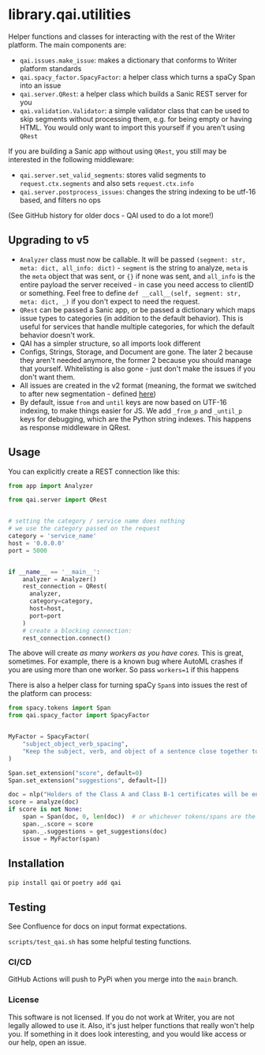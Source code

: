 # library.qai.utilities

Helper functions and classes for interacting with the rest of the Writer platform. The main components are:

- `qai.issues.make_issue`: makes a dictionary that conforms to Writer platform standards
- `qai.spacy_factor.SpacyFactor`: a helper class which turns a spaCy Span into an issue
- `qai.server.QRest`: a helper class which builds a Sanic REST server for you
- `qai.validation.Validator`: a simple validator class that can be used to skip segments without processing them, e.g. for being empty or having HTML. You would only want to import this yourself if you aren't using `QRest`

If you are building a Sanic app without using `QRest`, you still may be interested in the following middleware:

- `qai.server.set_valid_segments`: stores valid segments to `request.ctx.segments` and also sets `request.ctx.info`
- `qai.server.postprocess_issues`: changes the string indexing to be utf-16 based, and filters no ops

(See GitHub history for older docs - QAI used to do a lot more!)

## Upgrading to v5

- `Analyzer` class must now be callable. It will be passed `(segment: str, meta: dict, all_info: dict)` - `segment` is the string to analyze, `meta` is the `meta` object that was sent, or `{}` if none was sent, and `all_info` is the entire payload the server received - in case you need access to clientID or something. Feel free to define `def __call__(self, segment: str, meta: dict, _)` if you don't expect to need the request.
- `QRest` can be passed a Sanic app, or be passed a dictionary which maps issue types to categories (in addition to the default behavior). This is useful for services that handle multiple categories, for which the default behavior doesn't work.
- QAI has a simpler structure, so all imports look different
- Configs, Strings, Storage, and Document are gone. The later 2 because they aren't needed anymore, the former 2 because you should manage that yourself. Whitelisting is also gone - just don't make the issues if you don't want them.
- All issues are created in the v2 format (meaning, the format we switched to after new segmentation - defined [here](https://writerai.atlassian.net/wiki/spaces/HOME/pages/2115928140/NLP+Services+API+Contract+Meta))
- By default, issue `from` and `until` keys are now based on UTF-16 indexing, to make things easier for JS. We add `_from_p` and `_until_p` keys for debugging, which are the Python string indexes. This happens as response middleware in QRest.

## Usage

You can explicitly create a REST connection like this:

```python
from app import Analyzer

from qai.server import QRest


# setting the category / service name does nothing
# we use the category passed on the request
category = 'service_name'
host = '0.0.0.0'
port = 5000


if __name__ == '__main__':
    analyzer = Analyzer()
    rest_connection = QRest(
      analyzer,
      category=category,
      host=host,
      port=port
    )
    # create a blocking connection:
    rest_connection.connect()
```

The above will create *as many workers as you have cores.* This is great, sometimes. For example, there is a known bug where AutoML crashes if you are using more than one worker. So pass `workers=1` if this happens

There is also a helper class for turning spaCy `Span`s into issues the rest of the platform can process:

```python
from spacy.tokens import Span
from qai.spacy_factor import SpacyFactor


MyFactor = SpacyFactor(
    "subject_object_verb_spacing",
    "Keep the subject, verb, and object of a sentence close together to help the reader understand the sentence."
)

Span.set_extension("score", default=0)
Span.set_extension("suggestions", default=[])

doc = nlp("Holders of the Class A and Class B-1 certificates will be entitled to receive on each Payment Date, to the extent monies are available therefor (but not more than the Class A Certificate Balance or Class B-1 Certificate Balance then outstanding), a distribution.")
score = analyze(doc)
if score is not None:
    span = Span(doc, 0, len(doc))  # or whichever tokens/spans are the issue (don't have to worry about character indexes)
    span._.score = score
    span._.suggestions = get_suggestions(doc)
    issue = MyFactor(span)
```

## Installation

`pip install qai` or `poetry add qai`

## Testing

See Confluence for docs on input format expectations.

`scripts/test_qai.sh` has some helpful testing functions.

### CI/CD

GitHub Actions will push to PyPi when you merge into the `main` branch.

### License

This software is not licensed. If you do not work at Writer, you are not legally allowed to use it. Also, it's just helper functions that really won't help you. If something in it does look interesting, and you would like access or our help, open an issue.
